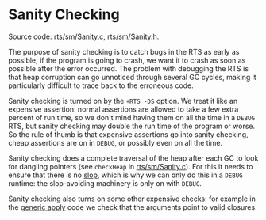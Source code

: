 # Sanity Checking



Source code: [rts/sm/Sanity.c](/trac/ghc/browser/ghc/rts/sm/Sanity.c), [rts/sm/Sanity.h](/trac/ghc/browser/ghc/rts/sm/Sanity.h).



The purpose of sanity checking is to catch bugs in the RTS as early as possible; if the program is going to crash, we want it to crash as soon as possible after the error occurred.  The problem with debugging the RTS is that heap corruption can go unnoticed through several GC cycles, making it particularly difficult to trace back to the erroneous code.



Sanity checking is turned on by the `+RTS -DS` option.  We treat it like an expensive assertion: normal assertions are allowed to take a few extra percent of run time, so we don't mind having them on all the time in a `DEBUG` RTS, but sanity checking may double the run time of the program or worse.  So the rule of thumb is that expensive assertions go into sanity checking, cheap assertions are on in `DEBUG`, or possibly even on all the time.



Sanity checking does a complete traversal of the heap after each GC to look for dangling pointers (see `checkHeap` in [rts/sm/Sanity.c](/trac/ghc/browser/ghc/rts/sm/Sanity.c)).  For this it needs to ensure that there is no [slop](commentary/rts/storage/slop), which is why we can only do this in a `DEBUG` runtime: the slop-avoiding machinery is only on with `DEBUG`.



Sanity checking also turns on some other expensive checks: for example in the [generic apply](commentary/rts/haskell-execution#generic-apply) code we check that the arguments point to valid closures.


